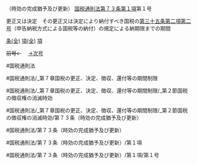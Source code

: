 （時効の完成猶予及び更新）
[国税通則法第７３条第１項](国税通則法＿＿＿＿＿第７３条第１項)第１号

更正又は決定　その更正又は決定により納付すべき国税の[第三十五条第二項第二号](国税通則法＿＿＿＿＿第３５条第２項第２号)（申告納税方式による国税等の納付）の規定による納期限までの期間

[条(全)](国税通則法＿＿＿＿＿第７３条_.md)    [項(全)](国税通則法＿＿＿＿＿第７３条第１項_.md)    [項](国税通則法＿＿＿＿＿第７３条第１項.md)

~~前号←~~　  [→次号](国税通則法＿＿＿＿＿第７３条第１項第２号.md)

#国税通則法

#国税通則法/_第７章国税の更正、決定、徴収、還付等の期間制限

#国税通則法/_第７章国税の更正、決定、徴収、還付等の期間制限/_第２節国税の徴収権の消滅時効

#国税通則法/_第７章国税の更正、決定、徴収、還付等の期間制限/_第２節国税の徴収権の消滅時効/第７３条（時効の完成猶予及び更新）

#国税通則法/第７３条（時効の完成猶予及び更新）

#国税通則法/第７３条（時効の完成猶予及び更新）/第１項

#国税通則法/第７３条（時効の完成猶予及び更新）/第１項/第１号

